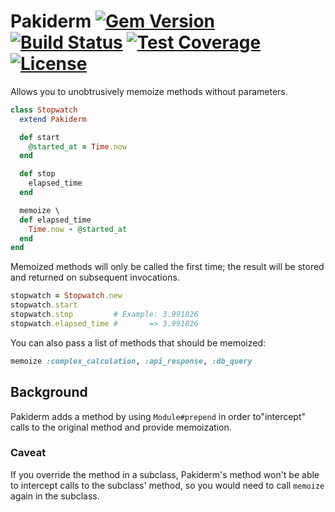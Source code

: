 Pakiderm [![Gem Version](https://badge.fury.io/rb/pakiderm.svg)](https://rubygems.org/gems/pakiderm) [![Build Status](https://github.com/ElMassimo/pakiderm/workflows/build/badge.svg)](https://github.com/ElMassimo/pakiderm/actions) [![Test Coverage](https://codeclimate.com/github/ElMassimo/pakiderm/badges/coverage.svg)](https://codeclimate.com/github/ElMassimo/pakiderm) [![License](https://img.shields.io/badge/license-MIT-blue.svg)](https://github.com/ElMassimo/queryable/blob/master/LICENSE.txt)
=====================

Allows you to unobtrusively memoize methods without parameters.

```ruby
class Stopwatch
  extend Pakiderm

  def start
    @started_at = Time.now
  end

  def stop
    elapsed_time
  end

  memoize \
  def elapsed_time
    Time.now - @started_at
  end
end
```
Memoized methods will only be called the first time; the result will be stored and returned on subsequent invocations.
```ruby
stopwatch = Stopwatch.new
stopwatch.start
stopwatch.stop         # Example: 3.991826
stopwatch.elapsed_time #       => 3.991826
```
You can also pass a list of methods that should be memoized:
```ruby
memoize :complex_calculation, :api_response, :db_query
```

## Background
Pakiderm adds a method by using `Module#prepend` in order to"intercept" calls to the original method and provide memoization.

### Caveat
If you override the method in a subclass, Pakiderm's method won't be able to intercept calls to the subclass' method, so you would need to call `memoize` again in the subclass.
